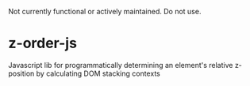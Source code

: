 Not currently functional or actively maintained. Do not use.

# z-order-js
Javascript lib for programmatically determining an element's relative z-position by calculating DOM stacking contexts
